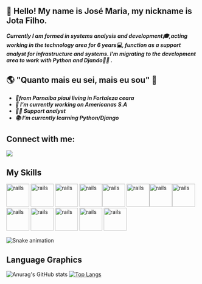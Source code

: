 ## 👋 Hello! My name is José Maria, my nickname is Jota Filho.
***Currently I am formed in systems analysis and development:mortar_board:,acting working in the technology area for 6 years:computer:, function as a support analyst for infrastructure and systems.
I'm migrating to the development area to work with Python and Djando:man_technologist:	.***

## :earth_americas: "Quanto mais eu sei, mais eu sou" :brain:

- ***:round_pushpin:from Parnaiba piaui living in Fortaleza ceara***
- ***🔭 I’m currently working on Americanas S.A***
- ***:man_technologist: Support analyst***
- ***:books: I’m currently learning Python/Django***





## Connect with me:
<a href="https://www.linkedin.com/in/jos%C3%A9-maria-leite-filho-023a22189/"  target="_blank"  rel="nofollow">
  <img src="https://img.shields.io/badge/LinkedIn-0077B5?style=for-the-badge&logo=linkedin&logoColor=white">
</a>



## My Skills


<img src="https://cdn.jsdelivr.net/gh/devicons/devicon/icons/jira/jira-original-wordmark.svg" alt="rails" width="60" height="60" style="max-width: 100%;">  <img src="https://cdn.jsdelivr.net/gh/devicons/devicon/icons/grafana/grafana-original.svg" alt="rails" width="60" height="60" style="max-width: 100%;"> <img src="https://cdn.jsdelivr.net/gh/devicons/devicon/icons/confluence/confluence-original-wordmark.svg" alt="rails" width="60" height="60" style="max-width: 100%;"> <img src="https://cdn.jsdelivr.net/gh/devicons/devicon/icons/ubuntu/ubuntu-plain.svg" alt="rails" width="60" height="60" style="max-width: 100%;"><img src="https://cdn.jsdelivr.net/gh/devicons/devicon/icons/github/github-original.svg" alt="rails" width="60" height="60" style="max-width: 100%;"> 
<img src="https://cdn.jsdelivr.net/gh/devicons/devicon/icons/css3/css3-original.svg" alt="rails" width="60" height="60" style="max-width: 100%;"><img src="https://cdn.jsdelivr.net/gh/devicons/devicon/icons/html5/html5-original.svg" alt="rails" width="60" height="60" style="max-width: 100%;"><img src="https://cdn.jsdelivr.net/gh/devicons/devicon/icons/mysql/mysql-original-wordmark.svg" alt="rails" width="60" height="60" style="max-width: 100%;">  <img src="https://cdn.jsdelivr.net/gh/devicons/devicon/icons/oracle/oracle-original.svg" alt="rails" width="60" height="60" style="max-width: 100%;"> <img src="https://cdn.jsdelivr.net/gh/devicons/devicon/icons/docker/docker-original-wordmark.svg" alt="rails" width="60" height="60" style="max-width: 100%;">     <img src="https://cdn.jsdelivr.net/gh/devicons/devicon/icons/linux/linux-original.svg" alt="rails" width="60" height="60" style="max-width: 100%;">    <img src="https://cdn.jsdelivr.net/gh/devicons/devicon/icons/django/django-plain.svg" alt="rails" width="60" height="60" style="max-width: 100%;">     <img src="https://cdn.jsdelivr.net/gh/devicons/devicon/icons/python/python-original-wordmark.svg" alt="rails" width="60" height="60" style="max-width: 100%;">

![Snake animation](https://github.com/JotaFilho/JotaFilho/blob/output/github-contribution-grid-snake.svg)

## Language Graphics


![Anurag's GitHub stats](https://github-readme-stats.vercel.app/api?username=JotaFilho&show_icons=true&theme=dark)  [![Top Langs](https://github-readme-stats.vercel.app/api/top-langs/?username=JotaFilho&layout=compact)](https://github.com/anuraghazra/github-readme-stats)





